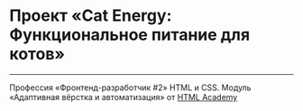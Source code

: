 # Проект «Cat Energy: Функциональное питание для котов»
---
Профессия «Фронтенд-разработчик #2» HTML и CSS. 
Модуль «Адаптивная вёрстка и автоматизация» от [HTML Academy](https://htmlacademy.ru)